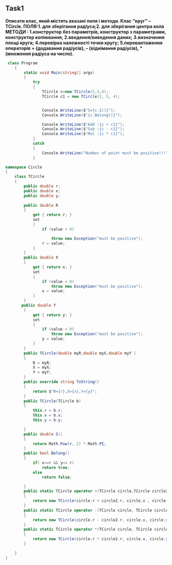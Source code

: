 ## Task1
__Описати клас, який містять вказані поля і методи. Клас “круг” – TCircle. ПОЛЯ:1. для зберігання радіуса;2. для зберігання центра кола__
__МЕТОДИ : 1.конструктор без параметрів, конструктор з параметрами, конструктор копіювання; 2.введення/виведення даних; 3.визначення площі круга; 4.перевірка належності точки кругу; 5.перевантаження операторів + (додавання радіусів), – (віднімання радіусів), *(множення радіуса на число).__
```cs
 class Program
    {
        static void Main(string[] args)
        {
            try
            {
                TCircle c=new TCircle(2,5,4);
                TCircle c1 = new TCircle(2, 5, 4);


                Console.WriteLine($"S={c.S()}");
                Console.WriteLine($"{c.Belong()}");

                Console.WriteLine($"Add :{c + c1}");
                Console.WriteLine($"Sub :{c - c1}");
                Console.WriteLine($"Mul :{c * c1}");
            }
            catch
            {
                Console.WriteLine("Number of point must be positive!!!");
            }
```
```cs
namespace Circle
{
    class TCircle
    {
        public double r;
        public double x;
        public double y;
        
        public double R
        {
            get { return r; }
            set
            {
                if (value < 0)

                    throw new Exception("must be positive");
                r = value;
            }
        }
        public double X
        {
            get { return x; }
            set
            {
                if (value < 0)
                    throw new Exception("must be positive");
                x = value;
            }
        }
       public double Y
        {
            get { return y; }
            set
            {
                if (value < 0)
                    throw new Exception("must be positive");
                y = value;
            }
        }
        public TCircle(double myR,double myX,double myY )
        {
            R = myR;
            X = myX;
            Y = myY;
        }
        public override string ToString()
        {
            return $"R={r},X={x},Y={y}";
        }
        public TCircle(TCircle b)
        {
            this.r = b.r;
            this.x = b.x;
            this.y = b.y;

        }
        public double S()
        {
            return Math.Pow(r, 2) * Math.PI;
        }
        public bool Belong()
        {
            if( x<=r && y<= r)
                return true;
            else
                return false;

        }
        public static TCircle operator +(TCircle circle,TCircle circle2)
        {
            return new TCircle(circle.r + circle2.r, circle.x , circle.y );
        }
        public static TCircle operator -(TCircle circle, TCircle circle2)
        {
            return new TCircle(circle.r - circle2.r, circle.x, circle.y);
        }
        public static TCircle operator *(TCircle circle, TCircle circle2)
        {
            return new TCircle(circle.r * circle2.r, circle.x, circle.y);
        }

    }
}
```
